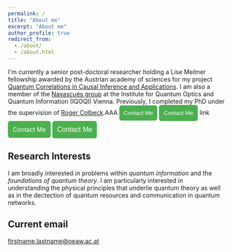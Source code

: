 ```yaml
---
permalink: /
title: "About me"
excerpt: "About me"
author_profile: true
redirect_from:
  - /about/
  - /about.html
---
```


I'm currently a senior post-doctoral researcher holding a Lise Meitner fellowship awarded by the Austrian academy of sciences for my project [Quantum Correlations in Causal Inference and Applications](https://pf.fwf.ac.at/en/research-in-practice/project-finder?search%5Bwhat%5D=%22Mirjam+WEILENMANN%22&search%5Bpromotion_category_id%5D%5B%5D=&search%5Bcall%5D=&search%5Bproject_number%5D=&search%5Bdecision_board_ids%5D=&search%5Bproject_title%5D=&search%5Blead_firstname%5D=&search%5Blead_lastname%5D=&search%5Bresearch_place_kind%5D%5B%5D=&search%5Binstitute_name%5D=&search%5Bstart_date%5D=&search%5Bend_date%5D=&search%5Bgrant_years%5D%5B%5D=&search%5Bstatus_id%5D=&search%5Bscience_discipline_id%5D=&search%5Bper_page%5D=10#search-results). I am also a member of the [Navascués group](https://www.iqoqi-vienna.at/research/navascues-group/) at the Institute for Quantum Optics and Quantum Information (IQOQI) Vienna. Previously, I completed my PhD under the supervision of [Roger Colbeck](https://www.york.ac.uk/maths/staff/roger-colbeck/).AAA
<button  style="padding: 10px; background-color: #4CAF50; color: white; border: none; border-radius: 5px; cursor: pointer;">Contact Me</button>
<button onclick="location.href='/contact'" style="padding: 10px; background-color: #4CAF50; color: white; border: 1px solid #4CAF50; border-radius: 5px; cursor: pointer;">Contact Me</button>
<a>link</a>
<a href="/terms.md" style="display: inline-block; padding: 10px; background-color: #4CAF50; color: white; text-decoration: none; border: 1px solid #4CAF50; border-radius: 5px; cursor: pointer;">Contact Me</a>
<button onclick="location.href='/contact'" style="padding: 10px; background-color: #4CAF50; color: white; border: 1px solid #4CAF50; border-radius: 5px; cursor: pointer; font-size: 16px;">Contact Me</button>

<!-- My CV can be found [here](/files/cv_pjb.pdf). -->

## Research Interests

I am broadly interested in problems within *quantum information* and the *foundations of quantum theory*. I am particularly interested in understanding the physical principles that underlie quantum theory as well as in the dectection of quantum resources and communication in quantum networks. 
 

## Current email

firstname.lastname@oeaw.ac.at
